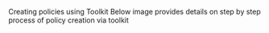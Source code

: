 Creating policies using Toolkit
Below image provides details on step by step process of policy creation via toolkit